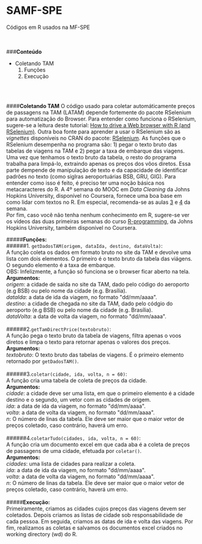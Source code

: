 # SAMF-SPE
Códigos em R usados na MF-SPE
<br />
<br />
<br />

###**Conteúdo**
* Coletando TAM
  1. Funções
  2. Execução
<br />
<br />

####**Coletando TAM**
O código usado para coletar automáticamente preços de passagens na TAM (LATAM) depende fortemente do pacote RSelenium para automatização do Browser. Para entender como funciona o RSelenium, sugere-se a leitura deste tutorial: [How to drive a Web browser with R (and RSelenium)](http://www.computerworld.com/article/2971265/application-development/how-to-drive-a-web-browser-with-r-and-rselenium.html). Outra boa fonte para aprender a usar o RSelenium são as *vignettes* disponíveis no CRAN do pacote: [RSelenium](https://cran.rstudio.com/web/packages/RSelenium/). As funções que o RSelenium desempenha no programa são: 1) pegar o texto bruto das tabelas de viagens na TAM e 2) pegar a taxa de embarque das viagens. <br />
Uma vez que tenhamos o texto bruto da tabela, o resto do programa trabalha para limpá-lo, extraindo apenas os preços dos vôos diretos. Essa parte dempende de manipulação de texto e da capacidade de identificar padrões no texto (como siglras aeroportuárias BSB, GRU, GIG). Para entender como isso é feito, é preciso ter uma noção básica nos metacaracteres do R. A 4º semana do MOOC em *Data Cleaning* da Johns Hopkins University, disponível no Coursera, fornece uma boa base em como lidar com textos no R. Em especial, recomenda-se as aulas [3](https://d3c33hcgiwev3.cloudfront.net/_b3fbe6648dadbb7be034ad5fb60fe438_04_02_regularExpressions.pdf?Expires=1463788800&Signature=OfL0JyB~mg6lY~wujE3ZCVGHZ2ubjLPFs8-aSSCgOy9M8~6I9LRVhvd-wUibfCJvJY-b6dJDOa5lGtJLCqMY62Z43dffRDv1vwTk-Xwc6XBr29Kc~tEhVECz7kfJPj5AUX6ByOW~Tm2JpSsRj~io~ohfp80EYt7cJKAhzpGAIaE_&Key-Pair-Id=APKAJLTNE6QMUY6HBC5A) e [4](https://d3c33hcgiwev3.cloudfront.net/_e8959793d0eb07f2390ff487700daf5f_04_03_regularExpressionsII.pdf?Expires=1463788800&Signature=Cl-JQ3u-93Spipah1Spjvy1TuhXdw-OE9uTABIlYXOpJGsVNtlmK7RIae0xD2GpWTgrMB2qM64oHxfoDnTI0e73mKsyEeamd4yBxOH91~0445bZOqjhTNmrBiX~DmqQYyTMqJ0q1MNop0MjCrAz89M1jnMupHeX3JcWjcKL06x4_&Key-Pair-Id=APKAJLTNE6QMUY6HBC5A) da semana. <br />
Por fim, caso você não tenha nenhum conhecimento em R, sugere-se ver os vídeos das duas primeiras semanas do curso [R-programming](https://www.coursera.org/learn/r-programming/home/welcome), da Johns Hopkins University, também disponível no Coursera.

#####**Funções:** <br />
######1. `getDadosTAM(origem, dataIda, destino, dataVolta)`: <br />
A função coleta os dados em formato bruto no site da TAM e devolve uma lista com dois elementos.
O primeiro é o texto bruto da tabela das viágens. O segundo elemento é a taxa de embarque.<br />
OBS: Infelizmente, a função só funciona se o browser ficar aberto na tela.<br />
**Argumentos:**<br />
*origem*: a cidade de saída no site da TAM, dado pelo código do aeroporto (e.g BSB) ou pelo nome da cidade (e.g. Brasília).<br />
*dataIda*: a data de ida da viagem, no formato "dd/mm/aaaa".<br />
*destino*: a cidade de chegada no site da TAM, dado pelo códgio do aeroporto (e.g BSB) ou pelo nome da cidade (e.g. Brasília).<br />
*dataVolta*: a data de volta da viagem, no formato "dd/mm/aaaa".<br />
<br />
######2.`getTamDirectPrice(textobruto)`: <br />
A função pega o texto bruto da tabela de viagens, filtra apenas o voos diretos e limpa o texto para retornar apenas o valores dos preços. <br />
**Argumentos:**<br />
*textobruto*: O texto bruto das tabelas de viagens. É o primeiro elemento retornado por `getDadosTAM()`.<br />
<br />
######3.`coletar(cidade, ida, volta, n = 60)`: <br />
A função cria uma tabela de coleta de preços da cidade. <br />
**Argumentos:**<br />
*cidade*: a cidade deve ser uma lista, em que o primeiro elemento é a cidade destino e o segundo, um vetor com as cidades de origem.<br />
*ida*: a data de ida da viagem, no formato "dd/mm/aaaa".<br />
*volta*: a data de volta da viagem, no formato "dd/mm/aaaa".<br />
*n*: O número de linas da tabela. Ele deve ser maior que o maior vetor de preços coletado, caso contrário, haverá um erro. <br />
<br />
######4.`coletarTudo(cidades, ida, volta, n = 60)`: <br />
A função cria um documento excel em que cada aba é a coleta de preços de passagens de uma cidade, efetuada por `coletar()`.<br />
**Argumentos:**<br />
*cidades*: uma lista de cidades para realizar a coleta.<br />
*ida*: a data de ida da viagem, no formato "dd/mm/aaaa".<br />
*volta*: a data de volta da viagem, no formato "dd/mm/aaaa".<br />
*n*: O número de linas da tabela. Ele deve ser maior que o maior vetor de preços coletado, caso contrário, haverá um erro. <br />
<br />
#####**Execução:** <br />
Primeiramente, criamos as cidades cujos preços das viagens devem ser coletados.
Depois criamos as listas de cidade sob responsabilidade de cada pessoa. Em seguida, criamos as datas de ida e volta das viagens.
Por fim, realizamos as coletas e salvamos os documentos excel criados no working directory (wd) do R.

